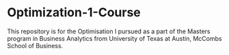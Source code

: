 # Optimization-1-Course
This repository is for the Optimisation I pursued as a part of the Masters program in Business Analytics from University of Texas at Austin, McCombs School of Business.
